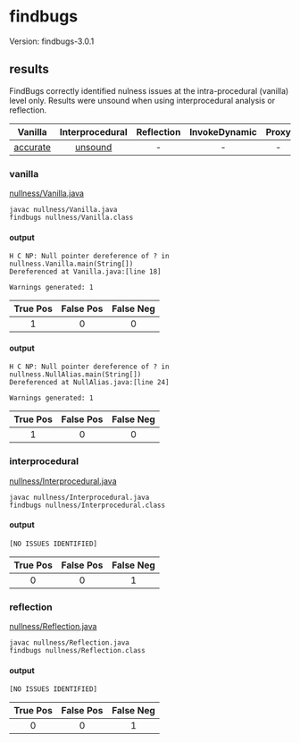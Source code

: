 # findbugs

Version: findbugs-3.0.1

## results

FindBugs correctly identified nulness issues at the intra-procedural (vanilla) level only. Results were unsound when using interprocedural analysis or reflection.

| Vanilla | Interprocedural | Reflection | InvokeDynamic | Proxy |
| :---: | :---: | :---: | :---: | :---: |
| [accurate](https://github.com/michaelemery/staticanalysis/blob/master/checker/nullness/findbugs.md#vanilla) | [unsound](https://github.com/michaelemery/staticanalysis/blob/master/checker/nullness/findbugs.md#interprocedural) | - | - | - |

### vanilla
[nullness/Vanilla.java](https://github.com/michaelemery/staticanalysis/blob/master/checker/nullness/Vanilla.java)

```
javac nullness/Vanilla.java
findbugs nullness/Vanilla.class
```

#### output
```
H C NP: Null pointer dereference of ? in nullness.Vanilla.main(String[])  
Dereferenced at Vanilla.java:[line 18]

Warnings generated: 1
```

| True Pos | False Pos | False Neg |
| :---: | :---: | :---: |
| 1 | 0 | 0 |

#### output
```
H C NP: Null pointer dereference of ? in nullness.NullAlias.main(String[])  
Dereferenced at NullAlias.java:[line 24]

Warnings generated: 1
```

| True Pos | False Pos | False Neg |
| :---: | :---: | :---: |
| 1 | 0 | 0 |

### interprocedural

[nullness/Interprocedural.java](https://github.com/michaelemery/staticanalysis/blob/master/checker/nullness/Interprocedural.java)

```
javac nullness/Interprocedural.java
findbugs nullness/Interprocedural.class
```

#### output
```
[NO ISSUES IDENTIFIED]
```

| True Pos | False Pos | False Neg |
| :---: | :---: | :---: |
| 0 | 0 | 1 |

### reflection

[nullness/Reflection.java](https://github.com/michaelemery/staticanalysis/blob/master/checker/nullness/Reflection.java)

```
javac nullness/Reflection.java
findbugs nullness/Reflection.class
```

#### output
```
[NO ISSUES IDENTIFIED]
```

| True Pos | False Pos | False Neg |
| :---: | :---: | :---: |
| 0 | 0 | 1 |
